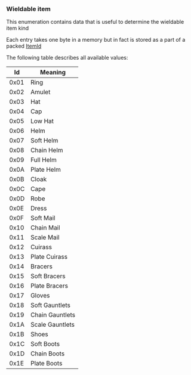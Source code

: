 ### Wieldable item

This enumeration contains data that is useful to determine the wieldable item kind

Each entry takes one byte in a memory but in fact is stored as a part of a packed [ItemId](../../ALMFormat/ItemIdMeaning.md)

The following table describes all available values:

Id | Meaning
----|---------
0x01 | Ring
0x02 | Amulet
0x03 | Hat
0x04 | Cap
0x05 | Low Hat
0x06 | Helm
0x07 | Soft Helm
0x08 | Chain Helm
0x09 | Full Helm
0x0A | Plate Helm
0x0B | Cloak
0x0C | Cape
0x0D | Robe
0x0E | Dress
0x0F | Soft Mail
0x10 | Chain Mail
0x11 | Scale Mail
0x12 | Cuirass
0x13 | Plate Cuirass
0x14 | Bracers
0x15 | Soft Bracers
0x16 | Plate Bracers
0x17 | Gloves
0x18 | Soft Gauntlets
0x19 | Chain Gauntlets
0x1A | Scale Gauntlets
0x1B | Shoes
0x1C | Soft Boots
0x1D | Chain Boots
0x1E | Plate Boots
